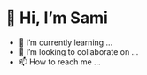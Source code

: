 <h1>👋 Hi, I’m Sami</h1>

- 🌱 I’m currently learning ...
- 💞️ I’m looking to collaborate on ...
- 📫 How to reach me ...

<!---
Veteran0fdeath/Veteran0fdeath is a ✨ special ✨ repository because its `README.md` (this file) appears on your GitHub profile.
You can click the Preview link to take a look at your changes.
--->
